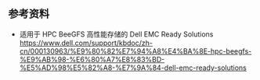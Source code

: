 ## 参考资料

- 适用于 HPC BeeGFS 高性能存储的 Dell EMC Ready Solutions <https://www.dell.com/support/kbdoc/zh-cn/000130963/%E9%80%82%E7%94%A8%E4%BA%8E-hpc-beegfs-%E9%AB%98-%E6%80%A7%E8%83%BD-%E5%AD%98%E5%82%A8-%E7%9A%84-dell-emc-ready-solutions>